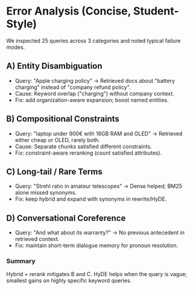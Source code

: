 # Error Analysis (Concise, Student-Style)

We inspected 25 queries across 3 categories and noted typical failure modes.

## A) Entity Disambiguation
- Query: "Apple charging policy" → Retrieved docs about "battery charging" instead of "company refund policy".
- Cause: Keyword overlap ("charging") without company context.
- Fix: add organization-aware expansion; boost named entities.

## B) Compositional Constraints
- Query: "laptop under 900€ with 16GB RAM and OLED" → Retrieved either cheap or OLED, rarely both.
- Cause: Separate chunks satisfied different constraints.
- Fix: constraint-aware reranking (count satisfied attributes).

## C) Long-tail / Rare Terms
- Query: "Strehl ratio in amateur telescopes" → Dense helped; BM25 alone missed synonyms.
- Fix: keep hybrid and expand with synonyms in rewrite/HyDE.

## D) Conversational Coreference
- Query: "And what about its warranty?" → No previous antecedent in retrieved context.
- Fix: maintain short-term dialogue memory for pronoun resolution.

### Summary
Hybrid + rerank mitigates B and C. HyDE helps when the query is vague; smallest gains on highly specific keyword queries.
